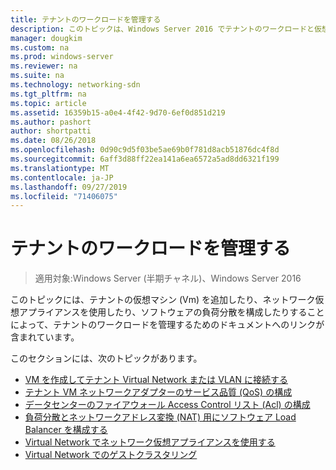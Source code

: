 ```yaml
---
title: テナントのワークロードを管理する
description: このトピックは、Windows Server 2016 でテナントのワークロードと仮想ネットワークを管理する方法について、ソフトウェアで定義されたネットワークガイドに含まれています。
manager: dougkim
ms.custom: na
ms.prod: windows-server
ms.reviewer: na
ms.suite: na
ms.technology: networking-sdn
ms.tgt_pltfrm: na
ms.topic: article
ms.assetid: 16359b15-a0e4-4f42-9d70-6ef0d851d219
ms.author: pashort
author: shortpatti
ms.date: 08/26/2018
ms.openlocfilehash: 0d90c9d5f03be5ae69b0f781d8acb51876dc4f8d
ms.sourcegitcommit: 6aff3d88ff22ea141a6ea6572a5ad8dd6321f199
ms.translationtype: MT
ms.contentlocale: ja-JP
ms.lasthandoff: 09/27/2019
ms.locfileid: "71406075"
---
```

# <a name="manage-tenant-workloads"></a>テナントのワークロードを管理する

>適用対象:Windows Server (半期チャネル)、Windows Server 2016

このトピックには、テナントの仮想マシン (Vm) を追加したり、ネットワーク仮想アプライアンスを使用したり、ソフトウェアの負荷分散を構成したりすることによって、テナントのワークロードを管理するためのドキュメントへのリンクが含まれています。

このセクションには、次のトピックがあります。

- [VM を作成してテナント Virtual Network または VLAN に接続する](Create-a-Tenant-VM.md)
- [テナント VM ネットワークアダプターのサービス品質 (QoS) の構成](Configure-QoS-for-Tenant-VM-Network-Adapter.md)
- [データセンターのファイアウォール Access Control リスト (Acl) の構成](Configure-Datacenter-Firewall-ACLs.md)
- [負荷分散とネットワークアドレス変換 (NAT) 用にソフトウェア Load Balancer を構成する](Configure-SLB-and-NAT.md)
- [Virtual Network でネットワーク仮想アプライアンスを使用する](Use-Network-Virtual-Appliances-on-a-VN.md)
- [Virtual Network でのゲストクラスタリング](guest-clustering.md)